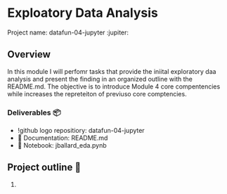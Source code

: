 # Exploatory Data Analysis
Project name: datafun-04-jupyter :jupiter:
 ## Overview
 In this module I will perfomr tasks that provide the iniital exploratory daa analysis and present the finding in an organized outline with the README.md.  The objective is to introduce Module 4 core compentencies while increases the repreteiton of previuso core comptencies.

 ### Deliverables 📦
 * !github logo repositiory: datafun-04-jupyter
 * 📰 Documentation: README.md
 * 📔 Notebook: jballard_eda.pynb

 ## Project outline 📝
 1. 

